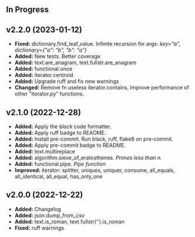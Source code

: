 ## In Progress ##

## v2.2.0 (2023-01-12) ##

- **Fixed:** dictionary.find_leaf_value. Infinite recursion for args: *key="a", dictionary={"a": "b", "b": "a"}*
- **Added:** New tests. Better coverage
- **Added:** text.are_anagram, text.fullstr.are_anagram
- **Added:** functional.once
- **Added:** iterator.centroid
- **Added:** Upgrade ruff and fix new warnings
- **Changed:** Remove fn useless iterator.contains, Improve performance of other "iterator.py" functions.

## v2.1.0 (2022-12-28) ##

- **Added:** Apply the *black* code formatter.
- **Added:** Apply ruff badge to README.
- **Added:** Install pre-commit. Run black, ruff, flake8 on pre-commit.
- **Added:** Apply pre-commit badge to README.
- **Added:** text.multireplace
- **Added:** algorithm.sieve_of_eratosthenes. *Primes less than n.*
- **Added:** functional.pipe. *Pipe function*
- **Improved:** iterator: splitter, uniques, uniquer, consume, all_equals, all_identical, all_equal, has_only_one

## v2.0.0 (2022-12-22) ##

- **Added:** Changelog
- **Added:** json.dump_from_csv
- **Added:** text.is_roman, text.fullstr('').is_roman
- **Fixed:** ruff warnings
